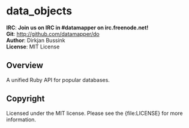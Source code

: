 data_objects
============

**IRC**:       **Join us on IRC in #datamapper on irc.freenode.net!**<br/>
**Git**:       <http://github.com/datamapper/do><br/>
**Author**:    Dirkjan Bussink<br/>
**License**:   MIT License

Overview
--------

A unified Ruby API for popular databases.

Copyright
---------

Licensed under the MIT license. Please see the {file:LICENSE} for more information.
